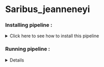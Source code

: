 # Saribus_jeanneneyi



### Installing pipeline :


<details>
  <summary>Click here to see how to install this pipeline</summary>

First, open your terminal. Then, run these two command lines :

    pwd
    /scratch_vol1/fungi

    cd -place_in_your_local_computer
    git clone https://github.com/PLStenger/Saribus_jeanneneyi.git

</details> 

### Running pipeline :

<details>
  
    # For run all pipeline, lunch only this command line : 
    time nohup bash 000_run_all_pipeline_in_one_script.sh &> 000_run_all_pipeline_in_one_script.out
  
    time nohup bash 00_quality_check_by_FastQC.sh &> 00_quality_check_by_FastQC.out
    >real	6m6,947s
    >user	9m24,144s
    >sys	0m29,619s

    time nohup bash 01_renamed_sequences.sh &> 01_renamed_sequences.out
    >real	0m1,222s
    >user	0m0,042s
    >sys	0m1,134s
  
    time nohup bash 02_trimmomatic_q30.sh &> 02_trimmomatic_q30.out
    >real	9m44,926s
    >user	71m7,566s
    >sys	3m32,825s
    
    time nohup bash 03_cleaned_data_quality_check_by_FastQC.sh &> 03_cleaned_data_quality_check_by_FastQC.out
    >real    6m17,025s
    >user    10m0,410s
    >sys     0m28,958s
  
    time nohup bash 04_qiime2_import_PE.sh &> 04_qiime2_import_PE.out
    >real	1m25,070s
    >user	1m36,740s
    >sys	0m28,981s
  
    time nohup bash 05_qiime2_denoise_PE.sh &> 05_qiime2_denoise_PE.out
    >real    1m22,151s
    >user    1m46,194s
    >sys     0m35,755s
  
    time nohup bash 06_qiime2_tree_PE.sh &> 06_qiime2_tree_PE.out
    >real    0m19,103s
    >user    0m28,532s
    >sys     0m14,523s
    
    time nohup bash 07_qiime2_rarefaction_PE.sh &> 07_qiime2_rarefaction_PE.out
    >
  
    time nohup bash 08_qiime2_calculate_and_explore_diversity_metrics_PE.sh &> 08_qiime2_calculate_and_explore_diversity_metrics_PE.out
    >
   
    time nohup bash 09_core_biom_PE.sh &> 09_core_biom_PE.out
    >
  
    time nohup bash 10_qiime2_assign_taxonomy_PE.sh &> 10_qiime2_assign_taxonomy_PE.out
    >
    

  
</details> 
